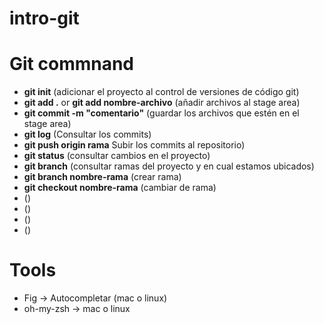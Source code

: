 # intro-git

# Git commnand

- <strong>git init</strong> (adicionar el proyecto al control de versiones de código git)
- <strong>git add .</strong> or <strong>git add nombre-archivo</strong> (añadir archivos al stage area)
- <strong>git commit -m "comentario"</strong> (guardar los archivos que estén en el stage area)
- <strong>git log</strong> (Consultar los commits)
- <strong>git push origin rama</strong> Subir los commits al repositorio)
- <strong>git status</strong> (consultar cambios en el proyecto)
- <strong>git branch</strong> (consultar ramas del proyecto y en cual estamos ubicados)
- <strong>git branch nombre-rama</strong> (crear rama)
- <strong>git checkout nombre-rama</strong> (cambiar de rama)
- <strong></strong> ()
- <strong></strong> ()
- <strong></strong> ()
- <strong></strong> ()

# Tools

- Fig -> Autocompletar (mac o linux)
- oh-my-zsh -> mac o linux

